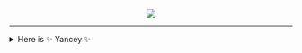 <p align="center">
  <img src="https://github.com/Narushio/Narushio/assets/55282572/88d75c15-8f1e-4e88-a52d-48e4170a82e0" />

</p>

<hr/>

<details>
<summary>Here is ✨ Yancey ✨</summary>

<p align="center">
  <img src="https://count.getloli.com/get/@Itsuko?theme=rule34"/>
</p>

<p align="center">
  <img src="https://streak-stats.demolab.com/?user=Narushio&theme=dark" alt="GitHub streak stats"/>
</p>

<p align="center">
  <img src="https://github-profile-trophy.vercel.app/?username=Narushio" alt="GitHub profile trophy"/>
</p>

<hr/>

<p align="center">
  <img src="https://img.shields.io/badge/Ruby_on_Rails-CC0000?style=for-the-badge&logo=ruby-on-rails&logoColor=white" alt="Ruby on Rails">
  <img src="https://img.shields.io/badge/react-%2320232a.svg?style=for-the-badge&logo=react&logoColor=%2361DAFB" alt="React">
  <img src="https://img.shields.io/badge/FastAPI-009485.svg?style=for-the-badge&logo=fastapi&logoColor=white" alt="FastAPI">
  <img src="https://img.shields.io/badge/docker-%230db7ed.svg?style=for-the-badge&logo=docker&logoColor=white" alt="Docker">
</p>

<p align="center">
  <img src="https://img.shields.io/badge/Nginx-009639?style=for-the-badge&logo=nginx&logoColor=white" alt="Nginx">
  <img src="https://img.shields.io/badge/GraphQl-E10098?style=for-the-badge&logo=graphql&logoColor=white" alt="GraphQl">
  <img src="https://img.shields.io/badge/PostgreSQL-316192?style=for-the-badge&logo=postgresql&logoColor=white" alt="PostgreSQL">
  <img src="https://img.shields.io/badge/mysql-%2300f.svg?style=for-the-badge&logo=mysql&logoColor=white" alt="MySQL">
  <img src="https://img.shields.io/badge/redis-%23DD0031.svg?style=for-the-badge&logo=redis&logoColor=white" alt="Redis">
</p>

<p align="center">
  <img src="https://img.shields.io/badge/typescript-%23007ACC.svg?style=for-the-badge&logo=typescript&logoColor=white" alt="TypeScript">
  <img src="https://img.shields.io/badge/html5-%23E34F26.svg?style=for-the-badge&logo=html5&logoColor=white" alt="HTML5">
  <img src="https://img.shields.io/badge/css3-%231572B6.svg?style=for-the-badge&logo=css3&logoColor=white" alt="CSS3">
  <img src="https://img.shields.io/badge/javascript-%23323330.svg?style=for-the-badge&logo=javascript&logoColor=%23F7DF1E" alt="JavaScript">
  <img src="https://img.shields.io/badge/Go-%2300ADD8.svg?style=for-the-badge&logo=go&logoColor=white" alt="Golang">
  <img src="https://img.shields.io/badge/Ruby-CC342D?style=for-the-badge&logo=ruby&logoColor=white" alt="Ruby">
  <img src="https://img.shields.io/badge/Python-3776AB?style=for-the-badge&logo=python&logoColor=fff" alt="Python">
</p>

<hr/>

<p align="center">
  <img src="https://github-readme-stats.vercel.app/api?username=Narushio&show_icons=true" alt="Yancey's GitHub stats"/>
</p>

<p align="center">
  <img src="https://github-readme-stats.vercel.app/api/top-langs/?username=Narushio&layout=compact" alt="Yancey's GitHub langs"/>
</p>

</details>
